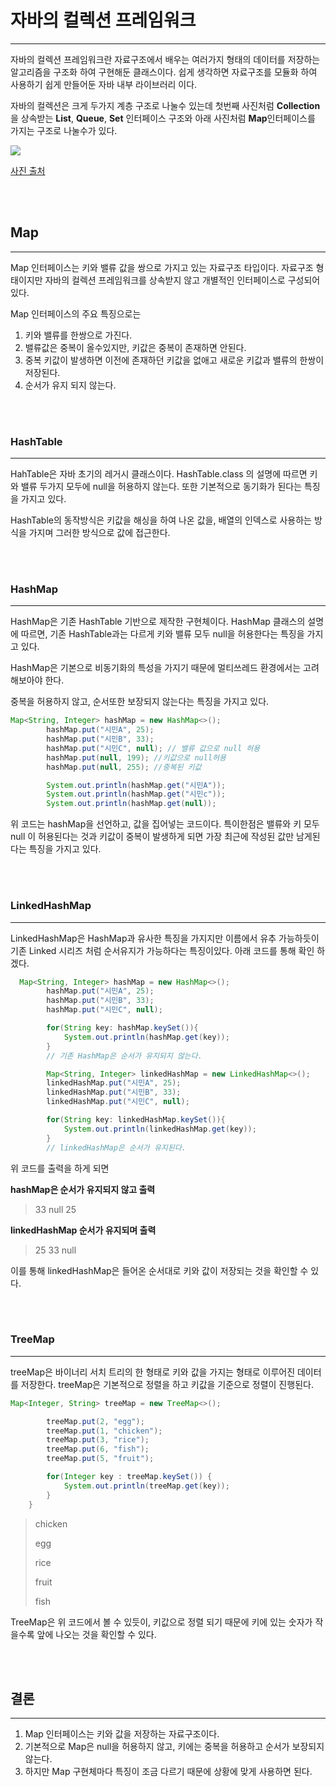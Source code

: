 # 자바의 컬렉션 프레임워크

---

자바의 컬렉션 프레임워크란 자료구조에서 배우는 여러가지 형태의 데이터를 저장하는 알고리즘을 구조화 하여 구현해둔 클래스이다. 쉽게 생각하면
자료구조를 모듈화 하여 사용하기 쉽게 만들어둔 자바 내부 라이브러리 이다.

자바의 컬렉션은 크게 두가지 계층 구조로 나눌수 있는데 첫번째 사진처럼 **Collection** 을 상속받는 **List**, **Queue**,
**Set** 인터페이스 구조와 아래 사진처럼 **Map**인터페이스를 가지는 구조로 나눌수가 있다.

<img src="https://media.geeksforgeeks.org/wp-content/cdn-uploads/20200811210611/Collection-Framework-2.png">

[사진 출처](https://www.geeksforgeeks.org/how-to-learn-java-collections-a-complete-guide/)

<br><br>

## Map

---

Map 인터페이스는 키와 밸류 값을 쌍으로 가지고 있는 자료구조 타입이다. 자료구조 형태이지만 자바의 컬렉션 프레임워크를 상속받지 않고
개별적인 인터페이스로 구성되어있다. 

Map 인터페이스의 주요 특징으로는
1. 키와 밸류를 한쌍으로 가진다.
2. 밸류값은 중복이 올수있지만, 키값은 중복이 존재하면 안된다.
3. 중복 키값이 발생하면 이전에 존재하던 키값을 없애고 새로운 키값과 밸류의 한쌍이 저장된다.
4. 순서가 유지 되지 않는다.


<br><br>

### HashTable

---

HahTable은 자바 초기의 레거시 클래스이다. HashTable.class 의 설명에 따르면 키와 밸류 두가지 모두에 null을 허용하지 않는다.
또한 기본적으로 동기화가 된다는 특징을 가지고 있다.

HashTable의 동작방식은 키값을 해싱을 하여 나온 값을, 배열의 인덱스로 사용하는 방식을 가지며 그러한 방식으로 값에 접근한다.

<br><br>

### HashMap

---

HashMap은 기존 HashTable 기반으로 제작한 구현체이다. HashMap 클래스의 설명에 따르면, 기존 HashTable과는 다르게
키와 밸류 모두 null을 허용한다는 특징을 가지고 있다.

HashMap은 기본으로 비동기화의 특성을 가지기 때문에 멀티쓰레드 환경에서는 고려해보아야 한다.

중복을 허용하지 않고, 순서또한 보장되지 않는다는 특징을 가지고 있다.


````java
Map<String, Integer> hashMap = new HashMap<>();
        hashMap.put("시민A", 25);
        hashMap.put("시민B", 33);
        hashMap.put("시민C", null); // 밸류 값으로 null 허용
        hashMap.put(null, 199); //키값으로 null허용
        hashMap.put(null, 255); //중복된 키값

        System.out.println(hashMap.get("시민A"));
        System.out.println(hashMap.get("시민c"));
        System.out.println(hashMap.get(null));
````

위 코드는 hashMap을 선언하고, 값을 집어넣는 코드이다. 특이한점은 밸류와 키 모두 null 이 허용된다는 것과
키값이 중복이 발생하게 되면 가장 최근에 작성된 값만 남게된다는 특징을 가지고 있다.

<br><br>

### LinkedHashMap

---

LinkedHashMap은 HashMap과 유사한 특징을 가지지만 이름에서 유추 가능하듯이 기존 Linked 시리즈 처럼 순서유지가 가능하다는 특징이있다.
아래 코드를 통해 확인 하겠다.

````java
  Map<String, Integer> hashMap = new HashMap<>();
        hashMap.put("시민A", 25);
        hashMap.put("시민B", 33);
        hashMap.put("시민C", null);

        for(String key: hashMap.keySet()){
            System.out.println(hashMap.get(key));  
        }
        // 기존 HashMap은 순서가 유지되지 않는다.

        Map<String, Integer> linkedHashMap = new LinkedHashMap<>();
        linkedHashMap.put("시민A", 25);
        linkedHashMap.put("시민B", 33);
        linkedHashMap.put("시민C", null);

        for(String key: linkedHashMap.keySet()){
            System.out.println(linkedHashMap.get(key)); 
        }
        // linkedHashMap은 순서가 유지된다.
````

위 코드를 출력을 하게 되면

**hashMap은 순서가 유지되지 않고 출력**

>33
null
25

**linkedHashMap 순서가 유지되며 출력**

>25
33
null

이를 통해 linkedHashMap은 들어온 순서대로 키와 값이 저장되는 것을 확인할 수 있다.

<br><br>

### TreeMap

---

treeMap은 바이너리 서치 트리의 한 형태로 키와 값을 가지는 형태로 이루어진 데이터를 저장한다.
treeMap은 기본적으로 정렬을 하고 키값을 기준으로 정렬이 진행된다. 

````java
Map<Integer, String> treeMap = new TreeMap<>();

        treeMap.put(2, "egg");
        treeMap.put(1, "chicken");
        treeMap.put(3, "rice");
        treeMap.put(6, "fish");
        treeMap.put(5, "fruit");

        for(Integer key : treeMap.keySet()) {
            System.out.println(treeMap.get(key));
        }
    }
````

>chicken
> 
>egg
> 
>rice
> 
>fruit
> 
>fish


TreeMap은 위 코드에서 볼 수 있듯이, 키값으로 정렬 되기 때문에 키에 있는 숫자가 작을수록 앞에 나오는 것을 확인할 수 있다.

<br><br>

## 결론

---

1. Map 인터페이스는 키와 값을 저장하는 자료구조이다.
2. 기본적으로 Map은 null을 허용하지 않고, 키에는 중복을 허용하고 순서가 보장되지 않는다.
3. 하지만 Map 구현체마다 특징이 조금 다르기 때문에 상황에 맞게 사용하면 된다.


